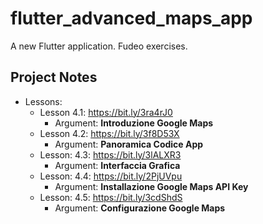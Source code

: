 # flutter_advanced_maps_app

A new Flutter application. Fudeo exercises.

## Project Notes

- Lessons:
    - Lesson 4.1: https://bit.ly/3ra4rJ0
        - Argument: **Introduzione Google Maps**
    - Lesson 4.2: https://bit.ly/3f8D53X
        - Argument: **Panoramica Codice App**
    - Lesson: 4.3: https://bit.ly/3lALXR3
        - Argument: **Interfaccia Grafica**
    - Lesson: 4.4: https://bit.ly/2PjUVpu
        - Argument: **Installazione Google Maps API Key**
    - Lesson: 4.5: https://bit.ly/3cdShdS
        - Argument: **Configurazione Google Maps**
